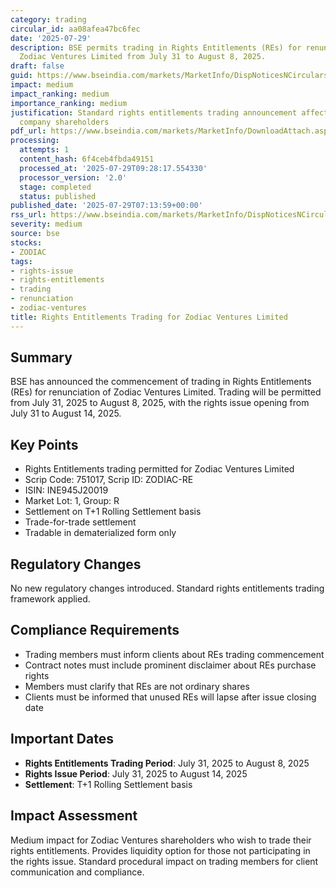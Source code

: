 ```yaml
---
category: trading
circular_id: aa08afea47bc6fec
date: '2025-07-29'
description: BSE permits trading in Rights Entitlements (REs) for renunciation of
  Zodiac Ventures Limited from July 31 to August 8, 2025.
draft: false
guid: https://www.bseindia.com/markets/MarketInfo/DispNoticesNCirculars.aspx?Noticeid={49715466-9A31-4B9D-918E-DE3E707E6E06}&noticeno=20250729-5&dt=07/29/2025&icount=5&totcount=10&flag=0
impact: medium
impact_ranking: medium
importance_ranking: medium
justification: Standard rights entitlements trading announcement affecting specific
  company shareholders
pdf_url: https://www.bseindia.com/markets/MarketInfo/DownloadAttach.aspx?id=20250729-5&attachedId=
processing:
  attempts: 1
  content_hash: 6f4ceb4fbda49151
  processed_at: '2025-07-29T09:28:17.554330'
  processor_version: '2.0'
  stage: completed
  status: published
published_date: '2025-07-29T07:13:59+00:00'
rss_url: https://www.bseindia.com/markets/MarketInfo/DispNoticesNCirculars.aspx?Noticeid={49715466-9A31-4B9D-918E-DE3E707E6E06}&noticeno=20250729-5&dt=07/29/2025&icount=5&totcount=10&flag=0
severity: medium
source: bse
stocks:
- ZODIAC
tags:
- rights-issue
- rights-entitlements
- trading
- renunciation
- zodiac-ventures
title: Rights Entitlements Trading for Zodiac Ventures Limited
---
```


## Summary

BSE has announced the commencement of trading in Rights Entitlements (REs) for renunciation of Zodiac Ventures Limited. Trading will be permitted from July 31, 2025 to August 8, 2025, with the rights issue opening from July 31 to August 14, 2025.

## Key Points

- Rights Entitlements trading permitted for Zodiac Ventures Limited
- Scrip Code: 751017, Scrip ID: ZODIAC-RE
- ISIN: INE945J20019
- Market Lot: 1, Group: R
- Settlement on T+1 Rolling Settlement basis
- Trade-for-trade settlement
- Tradable in dematerialized form only

## Regulatory Changes

No new regulatory changes introduced. Standard rights entitlements trading framework applied.

## Compliance Requirements

- Trading members must inform clients about REs trading commencement
- Contract notes must include prominent disclaimer about REs purchase rights
- Members must clarify that REs are not ordinary shares
- Clients must be informed that unused REs will lapse after issue closing date

## Important Dates

- **Rights Entitlements Trading Period**: July 31, 2025 to August 8, 2025
- **Rights Issue Period**: July 31, 2025 to August 14, 2025
- **Settlement**: T+1 Rolling Settlement basis

## Impact Assessment

Medium impact for Zodiac Ventures shareholders who wish to trade their rights entitlements. Provides liquidity option for those not participating in the rights issue. Standard procedural impact on trading members for client communication and compliance.